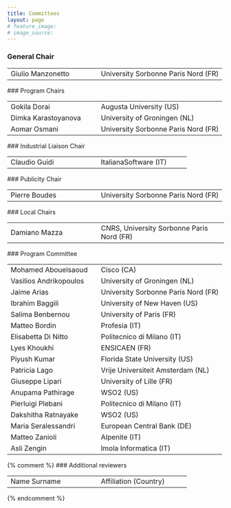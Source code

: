 ```yaml
---
title: Committees
layout: page
# feature_image:
# image_source:
---
```


<div class="container"></div>

<!-- Order names alphabetically by surname -->

<style> td{min-width:12em} td+td{padding-left:10px;}</style>

### General Chair

<table>
  <tbody>
    <tr><td>Giulio Manzonetto</td><td>University Sorbonne Paris Nord (FR)</td></tr>
  </tbody>
</table>
### Program Chairs
<table>
  <tbody>
    <tr><td>Gokila Dorai</td><td>Augusta University (US)</td></tr>
    <tr><td>Dimka Karastoyanova</td><td>University of Groningen (NL)</td></tr>
    <tr><td>Aomar Osmani</td><td>University Sorbonne Paris Nord (FR)</td></tr>
  </tbody>
</table>
### Industrial Liaison Chair
<table>
  <tbody>
    <tr><td>Claudio Guidi</td><td>ItalianaSoftware (IT)</td></tr>
  </tbody>
</table>
### Publicity Chair
<table>
  <tbody>
        <tr><td>Pierre Boudes</td><td>University Sorbonne Paris Nord (FR)</td></tr>
  </tbody>
</table>
### Local Chairs
<table>
  <tbody>
        <tr><td>Damiano Mazza</td><td>CNRS, University Sorbonne Paris Nord (FR)</td></tr>
  </tbody>
</table>
### Program Committee
<table>
  <tbody>
        <tr><td>Mohamed Abouelsaoud</td><td>Cisco (CA)</td></tr>
        <tr><td>Vasilios Andrikopoulos</td><td>University of Groningen (NL)</td></tr>
        <tr><td>Jaime Arias</td><td>University Sorbonne Paris Nord (FR)</td></tr>
        <tr><td>Ibrahim Baggili</td><td>University of New Haven (US)</td></tr>
        <tr><td>Salima Benbernou</td><td>University of Paris (FR)</td></tr>
        <tr><td>Matteo Bordin</td><td>Profesia (IT)</td></tr>
        <tr><td>Elisabetta Di Nitto</td><td>Politecnico di Milano (IT)</td></tr>
        <tr><td>Lyes Khoukhi</td><td>ENSICAEN (FR)</td></tr>
        <tr><td>Piyush Kumar</td><td>Florida State University (US)</td></tr>
        <tr><td>Patricia Lago</td><td>Vrije Universiteit Amsterdam (NL)</td></tr>
        <tr><td>Giuseppe Lipari</td><td>University of Lille (FR)</td></tr>
        <tr><td>Anupama Pathirage</td><td>WSO2 (US)</td></tr>
        <tr><td>Pierluigi Plebani</td><td>Politecnico di Milano (IT)</td></tr>        
        <tr><td>Dakshitha Ratnayake</td><td>WSO2 (US)</td></tr>
        <tr><td>Maria Seralessandri</td><td>European Central Bank (DE)</td></tr>
        <tr><td>Matteo Zanioli</td><td>Alpenite (IT)</td></tr>
        <tr><td>Asli Zengin</td><td>Imola Informatica (IT)</td></tr>
  </tbody>
</table>
{% comment %}
### Additional reviewers
<table>
  <tbody>
        <tr><td>Name Surname</td><td>Affiliation (Country)</td></tr>
  </tbody>
</table>
{% endcomment %}
